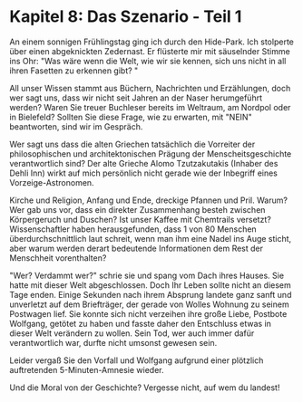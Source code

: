 # Kapitel 8: Das Szenario - Teil 1

An einem sonnigen Frühlingstag ging ich durch den Hide-Park. Ich stolperte über einen abgeknickten Zedernast. Er flüsterte mir mit säuselnder Stimme ins Ohr: "Was wäre wenn die Welt, wie wir sie kennen, sich uns nicht in all ihren Fasetten zu erkennen gibt? "

All unser Wissen stammt aus Büchern, Nachrichten und Erzählungen, doch wer sagt uns, dass wir nicht seit Jahren an der Naser herumgeführt werden? Waren Sie treuer Buchleser bereits im Weltraum, am Nordpol oder in Bielefeld? Sollten Sie diese Frage, wie zu erwarten, mit "NEIN" beantworten, sind wir im Gespräch.

Wer sagt uns dass die alten Griechen tatsächlich die Vorreiter der philosophischen und architektonischen Prägung der Menscheitsgeschichte verantwortlich sind? Der alte Grieche Alomo Tzutzakutakis (Inhaber des Dehli Inn) wirkt auf mich persönlich nicht gerade wie der Inbegriff eines Vorzeige-Astronomen.

Kirche und Religion, Anfang und Ende, dreckige Pfannen und Pril. Warum? Wer gab uns vor, dass ein direkter Zusammenhang besteh zwischen Körpergeruch und Duschen? Ist unser Kaffee mit Chemtrails versetzt? Wissenschaftler haben herausgefunden, dass 1 von 80 Menschen überdurchschnittlich laut schreit, wenn man ihm eine Nadel ins Auge sticht, aber warum werden derart bedeutende Informationen dem Rest der Menschheit vorenthalten?

"Wer? Verdammt wer?" schrie sie und spang vom Dach ihres Hauses. Sie hatte mit dieser Welt abgeschlossen. Doch Ihr Leben sollte nicht an diesem Tage enden. Einige Sekunden nach ihrem Absprung landete ganz sanft und unverletzt auf dem Briefträger, der gerade von Wolles Wohnung zu seinem Postwagen lief. Sie konnte sich nicht verzeihen ihre große Liebe, Postbote Wolfgang, getötet zu haben und fasste daher den Entschluss etwas in dieser Welt verändern zu wollen. Sein Tod, wer auch immer dafür verantwortlich war, durfte nicht umsonst gewesen sein.

Leider vergaß Sie den Vorfall und Wolfgang aufgrund einer plötzlich auftretenden 5-Minuten-Amnesie wieder.

Und die Moral von der Geschichte? Vergesse nicht, auf wem du landest!
